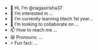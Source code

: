- 👋 Hi, I’m @nagasirisha37
- 👀 I’m interested in ...
- 🌱 I’m currently learning  btech 1st year...
- 💞️ I’m looking to collaborate on ...
- 📫 How to reach me ...
- 😄 Pronouns: ...
- ⚡ Fun fact: ...

<!---
nagasirisha37/nagasirisha37 is a ✨ special ✨ repository because its `README.md` (this file) appears on your GitHub profile.
You can click the Preview link to take a look at your changes.
--->
